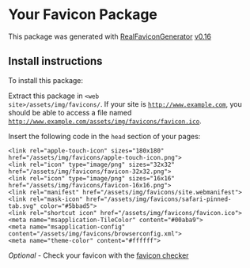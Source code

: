 # Your Favicon Package

This package was generated with [RealFaviconGenerator](https://realfavicongenerator.net/) [v0.16](https://realfavicongenerator.net/change_log#v0.16)

## Install instructions

To install this package:

Extract this package in <code>&lt;web site&gt;/assets/img/favicons/</code>. If your site is <code>http://www.example.com</code>, you should be able to access a file named <code>http://www.example.com/assets/img/favicons/favicon.ico</code>.

Insert the following code in the `head` section of your pages:

    <link rel="apple-touch-icon" sizes="180x180" href="/assets/img/favicons/apple-touch-icon.png">
    <link rel="icon" type="image/png" sizes="32x32" href="/assets/img/favicons/favicon-32x32.png">
    <link rel="icon" type="image/png" sizes="16x16" href="/assets/img/favicons/favicon-16x16.png">
    <link rel="manifest" href="/assets/img/favicons/site.webmanifest">
    <link rel="mask-icon" href="/assets/img/favicons/safari-pinned-tab.svg" color="#5bbad5">
    <link rel="shortcut icon" href="/assets/img/favicons/favicon.ico">
    <meta name="msapplication-TileColor" content="#00aba9">
    <meta name="msapplication-config" content="/assets/img/favicons/browserconfig.xml">
    <meta name="theme-color" content="#ffffff">

*Optional* - Check your favicon with the [favicon checker](https://realfavicongenerator.net/favicon_checker)